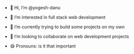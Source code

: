 - 👋 Hi, I’m @yogesh-danu
- 👀 I’m interested in full stack web development
- 🌱 I’m currently trying to build some projects on my own
- 💞️ I’m looking to collaborate on web development projects 
  
- 😄 Pronouns: is it that important

<!---
yogesh-danu/yogesh-danu is a ✨ special ✨ repository because its `README.md` (this file) appears on your GitHub profile.
You can click the Preview link to take a look at your changes.
--->
